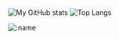 #
![My GitHub stats](https://github-readme-stats.vercel.app/api?username=SoundOfPoggers&show_icons=true&theme=dracula)
![Top Langs](https://github-readme-stats.vercel.app/api/top-langs/?username=SoundOfPoggers&layout=compact)



![:name](https://count.getloli.com/get/@:soundofpoggers?theme=rule34)
